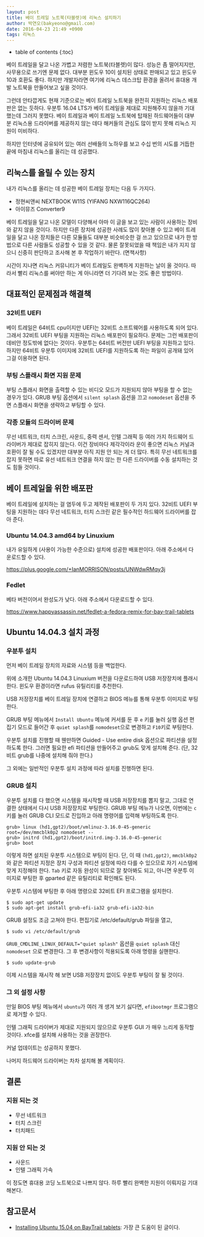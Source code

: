 ```yaml
---
layout: post
title: 베이 트레일 노트북(타블렛)에 리눅스 설치하기
author: 박연오(bakyeono@gmail.com)
date: 2016-04-23 21:49 +0900
tags: 리눅스
---
```

* table of contents
{:toc}

베이 트레일을 달고 나온 가볍고 저렴한 노트북(타블렛)이 많다. 성능은 좀 떨어지지만, 사무용으로 쓰기엔 문제 없다. 대부분 윈도우 10이 설치된 상태로 판매되고 있고 윈도우 10과 호환도 좋다. 하지만 개발자라면 여기에 리눅스 데스크탑 환경을 올려서 휴대용 개발 노트북을 만들어보고 싶을 것이다.

그런데 안타깝게도 현재 기준으로는 베이 트레일 노트북을 완전히 지원하는 리눅스 배포판은 없는 듯하다. 우분투 16.04 LTS가 베이 트레일을 제대로 지원해주지 않을까 기대했는데 그러지 못했다. 베이 트레일과 베이 트레일 노트북에 탑재된 하드웨어들이 대부분 리눅스용 드라이버를 제공하지 않는 데다 해커들의 관심도 많이 받지 못해 리눅스 지원이 미비하다.

하지만 인터넷에 공유되어 있는 여러 선배들의 노하우를 보고 수십 번의 시도를 거듭한 끝에 마침내 리눅스를 올리는 데 성공했다.


## 리눅스를 올릴 수 있는 장치

내가 리눅스를 올리는 데 성공한 베이 트레일 장치는 다음 두 가지다.

* 정현씨앤씨 NEXTBOOK W11S (YIFANG NXW116QC264)
* 아이뮤즈 Converter9 

베이 트레일을 달고 나온 모델이 다양해서 아마 이 글을 보고 있는 사람이 사용하는 장비와 같지 않을 것이다. 하지만 다른 장치에 성공한 사례도 많이 찾아볼 수 있고 베이 트레일을 달고 나온 장치들은 다른 모듈들도 대부분 비슷비슷한 걸 쓰고 있으므로 내가 한 방법으로 다른 사람들도 성공할 수 있을 것 같다. 물론 잘못되었을 때 책임은 내가 지지 않으니 신중히 판단하고 조사해 본 후 작업하기 바란다. (면책사항)

시간이 지나면 리눅스 커뮤니티가 베이 트레일도 완벽하게 지원하는 날이 올 것이다. 따라서 빨리 리눅스를 써야만 하는 게 아니라면 더 기다려 보는 것도 좋은 방법이다.


## 대표적인 문제점과 해결책

### 32비트 UEFI

베이 트레일은 64비트 cpu이지만 UEFI는 32비트 소프트웨어를 사용하도록 되어 있다. 그래서 32비트 UEFI 부팅을 지원하는 리눅스 배포판이 필요하다. 문제는 그런 배포판이 데비안 정도밖에 없다는 것이다. 우분투는 64비트 버전만 UEFI 부팅을 지원하고 있다. 하지만 64비트 우분투 이미지에 32비트 UEFI를 지원하도록 하는 파일이 공개돼 있어 그걸 이용하면 된다.

### 부팅 스플래시 화면 지원 문제

부팅 스플래시 화면을 출력할 수 있는 비디오 모드가 지원되지 않아 부팅을 할 수 없는 경우가 있다. GRUB 부팅 옵션에서 `silent splash` 옵션을 끄고 `nomodeset` 옵션을 주면 스플래시 화면을 생략하고 부팅할 수 있다.

### 각종 모듈의 드라이버 문제

무선 네트워크, 터치 스크린, 사운드, 중력 센서, 인텔 그래픽 등 여러 가지 하드웨어 드라이버가 제대로 잡히지 않는다. 이건 장비마다 제각각이라 운이 좋으면 리눅스 커널과 호환이 잘 될 수도 있겠지만 대부분 아직 지원 안 되는 게 더 많다. 특히 무선 네트워크를 잡지 못하면 따로 유선 네트워크 연결을 하지 않는 한 다른 드라이버를 수동 설치하는 것도 힘들 것이다.


## 베이 트레일을 위한 배포판

베이 트레일에 설치하는 걸 염두에 두고 제작된 배포판이 두 가지 있다. 32비트 UEFI 부팅을 지원하는 데다 무선 네트워크, 터치 스크린 같은 필수적인 하드웨어 드라이버를 잡아 준다.

### Ubuntu 14.04.3 amd64 by Linuxium

내가 유일하게 (사용이 가능한 수준으로) 설치에 성공한 배포판이다. 아래 주소에서 다운로드할 수 있다.

<https://plus.google.com/+IanMORRISON/posts/UNWdwRMqy3j>

### Fedlet

베타 버전이어서 완성도가 낮다. 아래 주소에서 다운로드할 수 있다.

<https://www.happyassassin.net/fedlet-a-fedora-remix-for-bay-trail-tablets>


## Ubuntu 14.04.3 설치 과정

### 우분투 설치

먼저 베이 트레일 장치의 자료와 시스템 등을 백업한다.

위에 소개한 Ubuntu 14.04.3 Linuxium 버전을 다운로드하여 USB 저장장치에 플래시한다. 윈도우 환경이라면 rufus 유틸리티를 추천한다.

USB 저장장치를 베이 트레일 장치에 연결하고 BIOS 메뉴를 통해 우분투 이미지로 부팅한다.

GRUB 부팅 메뉴에서 `Install Ubuntu` 메뉴에 커서를 둔 후 `e` 키를 눌러 실행 옵션 편집기 모드로 들어간 후 `quiet splash`를 `nomodeset`으로 변경하고 `F10`키로 부팅한다.

우분투 설치를 진행할 때 웬만하면 Guided - Use entire disk 옵션으로 파티션을 설정하도록 한다. 그러면 필요한 efi 파티션을 만들어주고 grub도 맞게 설치해 준다. (단, 32비트 grub를 나중에 설치해 줘야 한다.)

그 외에는 일반적인 우분투 설치 과정에 따라 설치를 진행하면 된다.

### GRUB 설치

우분투 설치를 다 했으면 시스템을 재시작할 때 USB 저장장치를 뽑지 말고, 그대로 연결한 상태에서 다시 USB 저장장치로 부팅한다. GRUB 부팅 메뉴가 나오면, 이번에는 `c` 키를 눌러 GRUB CLI 모드로 진입하고 아래 명령어를 입력해 부팅하도록 한다.

    grub> linux (hd1,gpt2)/boot/vmlinuz-3.16.0-45-generic root=/dev/mmcblk0p2 nomodeset --
    grub> initrd (hd1,gpt2)/boot/initrd.img-3.16.0-45-generic
    grub> boot

이렇게 하면 설치된 우분투 시스템으로 부팅이 된다. 단, 이 때 `(hd1,gpt2)`, `mmcblk0p2` 와 같은 파티션 지정은 장치 구성과 파티션 설정에 따라 다를 수 있으므로 자기 시스템에 맞게 지정해야 한다. `Tab` 키로 자동 완성이 되므로 잘 찾아봐도 되고, 아니면 우분투 이미지로 부팅한 후 gparted 같은 유틸리티로 확인해도 된다.

우분투 시스템에 부팅한 후 아래 명령으로 32비트 EFI 프로그램을 설치한다.

    $ sudo apt-get update
    $ sudo apt-get install grub-efi-ia32 grub-efi-ia32-bin

GRUB 설정도 조금 고쳐야 한다. 편집기로 /etc/default/grub 파일을 열고,

    $ sudo vi /etc/default/grub

`GRUB_CMDLINE_LINUX_DEFAULT="quiet splash"` 옵션을 `quiet splash` 대신 `nomodeset` 으로 변경한다. 그 후 변경사항이 적용되도록 아래 명령을 실핸한다.

    $ sudo update-grub

이제 시스템을 재시작 해 보면 USB 저장장치 없이도 우분투 부팅이 잘 될 것이다.

### 그 외 설정 사항

만일 BIOS 부팅 메뉴에서 `ubuntu`가 여러 개 생겨 보기 싫다면, `efibootmgr` 프로그램으로 제거할 수 있다.

인텔 그래픽 드라이버가 제대로 지원되지 않으므로 우분투 GUI 가 매우 느리게 동작할 것이다. xfce를 설치해 사용하는 것을 권장한다.

커널 업데이트는 성공하지 못했다.

나머지 하드웨어 드라이버는 차차 설치해 볼 계획이다.


## 결론

### 지원 되는 것

* 무선 네트워크
* 터치 스크린
* 터치패드

### 지원 안 되는 것

* 사운드
* 인텔 그래픽 가속


이 정도면 휴대용 코딩 노트북으로 나쁘지 않다. 하루 빨리 완벽한 지원이 이뤄지길 기대해본다.


## 참고문서

* [Installing Ubuntu 15.04 on BayTrail tablets](https://sturmflut.github.io/linux/ubuntu/2015/01/21/installing-ubuntu-15.04-on-baytrail-tablets): 가장 큰 도움이 된 글이다.

